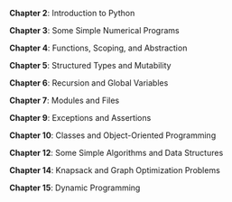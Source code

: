 **Chapter 2**: Introduction to Python 

**Chapter 3**: Some Simple Numerical Programs 

**Chapter 4**: Functions, Scoping, and Abstraction

**Chapter 5**: Structured Types and Mutability

**Chapter 6**: Recursion and Global Variables

**Chapter 7**: Modules and Files

**Chapter 9**: Exceptions and Assertions

**Chapter 10**: Classes and Object-Oriented Programming

**Chapter 12**: Some Simple Algorithms and Data Structures

**Chapter 14**: Knapsack and Graph Optimization Problems

**Chapter 15**: Dynamic Programming
